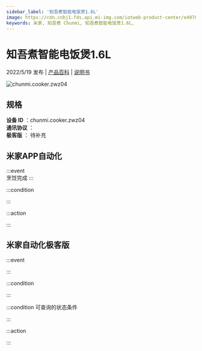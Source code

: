 ```yaml
---
sidebar_label: '知吾煮智能电饭煲1.6L'
image: https://cdn.cnbj1.fds.api.mi-img.com/iotweb-product-center/e4978de8764b065a304c40b2b04e4c13_1649844679810.png?GalaxyAccessKeyId=AKVGLQWBOVIRQ3XLEW&Expires=9223372036854775807&Signature=2aS6DMnnKTtgZF6f1LYGpq2Ey7Y=
keywords: 米家, 知吾煮 Chunmi, 知吾煮智能电饭煲1.6L, 
---
```

# 知吾煮智能电饭煲1.6L

2022/5/19 发布 | [产品百科](https://home.mi.com/webapp/content/baike/product/index.html?model=chunmi.cooker.zwz04/) | [说明书](https://home.mi.com/views/introduction.html?model=chunmi.cooker.zwz04&region=cn)

![chunmi.cooker.zwz04](https://cdn.cnbj1.fds.api.mi-img.com/iotweb-product-center/e4978de8764b065a304c40b2b04e4c13_1649844679810.png?GalaxyAccessKeyId=AKVGLQWBOVIRQ3XLEW&Expires=9223372036854775807&Signature=2aS6DMnnKTtgZF6f1LYGpq2Ey7Y=)

## 规格  
> 
**设备 ID** ：chunmi.cooker.zwz04  
**通讯协议** ：  
**极客版**  ： 待补充 


## 米家APP自动化  

:::event  
烹饪完成
:::

:::condition  

:::

:::action   

:::

## 米家自动化极客版  

:::event  

:::

:::condition  

:::

:::condition 可查询的状态条件  

:::

:::action  

:::

        

